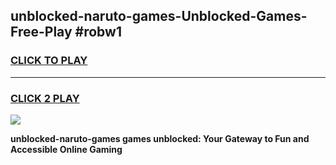 
## unblocked-naruto-games-Unblocked-Games-Free-Play #robw1
<h3>
<a href="https://us.freeplayer.one?title=unblocked-naruto-games&ref=9M">CLICK TO PLAY</a></h3>
<hr>

<h3>
<a href="https://us.freeplayer.one?title=unblocked-naruto-games&ref=9M">CLICK 2 PLAY</a>
  
</h3>

<a href="https://us.freeplayer.one?title=unblocked-naruto-games&ref=9M"><img src="https://clearcache.store/games.png"></a>


**unblocked-naruto-games games unblocked: Your Gateway to Fun and Accessible Online Gaming**
